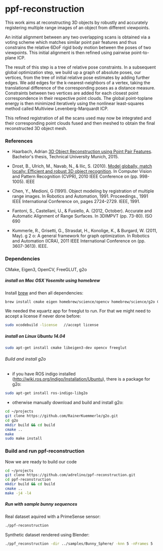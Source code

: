 ppf-reconstruction
===================

This work aims at reconstructing 3D objects by robustly and accurately registering multiple range images of an object from different viewpoints.

An initial alignment between any two overlapping scans is obtained via a voting scheme which matches similar point pair features and thus constrains the relative 6DoF rigid body motion between the poses of two viewpoints. This initial alignment is then refined using pairwise point-to-plane ICP.

The result of this step is a tree of relative pose constraints. In a subsequent global optimization step, we build up a graph of absolute poses, our vertices, from the tree of initial relative pose estimates by adding further edges. We add edges for the k-nearest-neighbors of a vertex, taking the translational difference of the corresponding poses as a distance measure. Constraints between two vertices are added for each closest point correspondence in their respective point clouds. The global point-toplane energy is then minimized iteratively using the nonlinear least-squares method called Multiview Levenberg-Marquardt ICP.

This refined registration of all the scans used may now be integrated and their corresponding point clouds fused and then meshed to obtain the final reconstructed 3D object mesh.

### References
* Haarbach, Adrian [3D Object Reconstruction using Point Pair Features](http://static.adrian-haarbach.de/bscthesis_adrian.pdf). Bachelor's thesis, Technical University Munich, 2015.

* Drost, B., Ulrich, M., Navab, N., & Ilic, S. (2010). [Model globally, match locally: Efficient and robust 3D object recognition](http://campar.cs.tum.edu/pub/drost2010CVPR/drost2010CVPR.pdf). In Computer Vision and Pattern Recognition (CVPR), 2010 IEEE Conference on (pp. 998-1005). IEEE

* Chen, Y., Medioni, G (1991). Object modeling by registration of multiple range images. In Robotics and Automation, 1991. Proceedings., 1991 IEEE International Conference on, pages 2724–2729. IEEE, 1991.

* Fantoni, S., Castellani, U., & Fusiello, A. (2012, October). Accurate and Automatic Alignment of Range Surfaces. In 3DIMPVT (pp. 73-80). ISO 690	

* Kummerle, R., Grisetti, G., Strasdat, H., Konolige, K., & Burgard, W. (2011, May). g 2 o: A general framework for graph optimization. In Robotics and Automation (ICRA), 2011 IEEE International Conference on (pp. 3607-3613). IEEE.


### Dependencies

CMake, Eigen3, OpenCV, FreeGLUT, g2o

##### install on Mac OSX Yosemite using homebrew

Install [brew](http://brew.sh/) and then all dependencies:
```sh
brew install cmake eigen homebrew/science/opencv homebrew/science/g2o Caskroom/cask/xquartz homebrew/x11/freeglut
```

We needed the xquartz app for freeglut to run. For that we might need to accept a license if never done before:
```sh
sudo xcodebuild -license   //accept license
```


##### install on Linux Ubuntu 14.04

```sh
sudo apt-get install cmake libeigen3-dev opencv freeglut 
```
###### Build and install g2o

* if you have ROS indigo installed (http://wiki.ros.org/indigo/Installation/Ubuntu), there is a package for g2o:
```sh
sudo apt-get install ros-indigo-libg2o
```

* otherwise manually download and build and install g2o:
```sh
cd ~/projects
git clone https://github.com/RainerKuemmerle/g2o.git
cd g2o
mkdir build && cd build
cmake ..
make
sudo make install
```

### Build and run ppf-reconstruction

Now we are ready to build our code
```sh
cd ~/projects
git clone https://github.com/adrelino/ppf-reconstruction.git
cd ppf-reconstruction
mkdir build && cd build
cmake ..
make -j4 -l4
```

##### Run with sample bunny sequences
Real dataset aquired with a PrimeSense sensor:
```sh
./ppf-reconstruction
```

Synthetic dataset rendered using Blender:
```sh
./ppf_reconstruction -dir ../samples/Bunny_Sphere/ -knn 5 -nFrames 5
```
